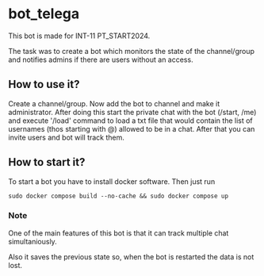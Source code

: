 # bot_telega

This bot is made for INT-11 PT_START2024.

The task was to create a bot which monitors the state of the channel/group and notifies admins if there are users without an access.

## How to use it?
Create a channel/group. Now add the bot to channel and make it administrator. After doing this start the private chat with the bot (/start, /me) and execute '/load' command to load a txt file that would contain the list of usernames (thos starting with @) allowed to be in a chat.
After that you can invite users and bot will track them.

## How to start it?
To start a bot you have to install docker software. Then just run 
```
sudo docker compose build --no-cache && sudo docker compose up
```
### Note
One of the main features of this bot is that it can track multiple chat simultaniously.

Also it saves the previous state so, when the bot is restarted the data is not lost.
